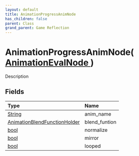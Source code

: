 ```yaml
---
layout: default
title: AnimationProgressAnimNode
has_children: false
parent: Class
grand_parent: Game Reflection
---
```

# AnimationProgressAnimNode( [ AnimationEvalNode ](/riftbreaker-wiki/docs/game-reflection/classes/animation_eval_node/) )
Description 

## Fields

| Type | Name |
|:----------|:--------------|
| [String](/riftbreaker-wiki/docs/game-reflection/components/string/) | anim_name |
| [AnimationBlendFunctionHolder](/riftbreaker-wiki/docs/game-reflection/classes/animation_blend_function_holder/) | blend_funtion |
| [bool](/riftbreaker-wiki/docs/game-reflection/components/bool/) | normalize |
| [bool](/riftbreaker-wiki/docs/game-reflection/components/bool/) | mirror |
| [bool](/riftbreaker-wiki/docs/game-reflection/components/bool/) | looped |

